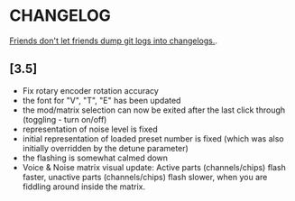 # CHANGELOG

[Friends don't let friends dump git logs into changelogs.](https://keepachangelog.com/en/1.1.0/).

## [3.5]

- Fix rotary encoder rotation accuracy 
- the font for "V", "T", "E"  has been updated
- the mod/matrix selection can now be exited after the last click through (toggling - turn on/off)
- representation of noise level is fixed
- initial representation of loaded preset number is fixed (which was also initially overridden by the detune parameter)
- the flashing is somewhat calmed down
- Voice & Noise matrix visual update:
 Active parts (channels/chips) flash faster, unactive parts (channels/chips) flash slower, when you are fiddling around inside the matrix.
